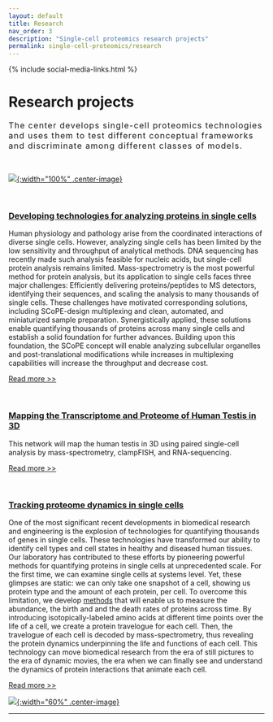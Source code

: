 ```yaml
---
layout: default
title: Research
nav_order: 3
description: "Single-cell proteomics research projects"
permalink: single-cell-proteomics/research
---
```

{% include social-media-links.html %}

# Research projects
<div style="font-size:16px; font-weight: 400; letter-spacing: 1.3px;">
The center develops single-cell proteomics technologies and uses them to test different conceptual frameworks and discriminate among different classes of models.  
</div>

&nbsp;


 [![]({{site.baseurl}}/single-cell-proteomics/micrographs/Macrophage-eating-bacteria.jpeg){:width="100%" .center-image}]({{site.baseurl}}/single-cell-proteomics/micrographs/Macrophage-eating-bacteria.jpeg)

&nbsp;

### [Developing technologies for analyzing proteins in single cells](https://slavovlab.net/research.htm#SCoPE-MS)
Human physiology and pathology arise from the coordinated interactions of diverse single cells. However, analyzing single cells has been limited by the low sensitivity and throughput of analytical methods. DNA sequencing has recently made such analysis feasible for nucleic acids, but single-cell protein analysis remains limited. Mass-spectrometry is the most powerful method for protein analysis, but its application to single cells faces three major challenges: Efficiently delivering proteins/peptides to MS detectors, identifying their sequences, and scaling the analysis to many thousands of single cells. These challenges have motivated corresponding solutions, including SCoPE-design multiplexing and clean, automated, and miniaturized sample preparation. Synergistically applied, these solutions enable quantifying thousands of proteins across many single cells and establish a solid foundation for further advances. Building upon this foundation, the SCoPE concept will enable analyzing subcellular organelles and post-translational modifications while increases in multiplexing capabilities will increase the throughput and decrease cost.

[Read more >>](https://doi.org/10.1016/j.cbpa.2020.04.018)

&nbsp;


### [Mapping the Transcriptome and Proteome of Human Testis in 3D](https://chanzuckerberg.com/science/programs-resources/humancellatlas/seednetworks/mapping-the-transcriptome-and-proteome-of-human-testis-in-3d/)
This network will map the human testis in 3D using paired single-cell analysis by mass-spectrometry, clampFISH, and RNA-sequencing.

[Read more >>](https://chanzuckerberg.com/science/programs-resources/humancellatlas/seednetworks/mapping-the-transcriptome-and-proteome-of-human-testis-in-3d/)



&nbsp;


### [Tracking proteome dynamics in single cells](https://slavovlab.net/research.htm#SCoPE-Dyn)
One of the most significant recent developments in biomedical research and engineering is the explosion of technologies for quantifying thousands of genes in single cells. These technologies have transformed our ability to identify cell types and cell states in healthy and diseased human tissues. Our laboratory has contributed to these efforts by pioneering powerful methods for quantifying proteins in single cells at unprecedented scale. For the first time, we can examine single cells at systems level. Yet, these glimpses are static: we can only take one snapshot of a cell, showing us protein type and the amount of each protein, per cell. To overcome this limitation, we develop [methods](http://slavovlab.net/research.htm#SCoPE-Dyn) that will enable us to measure the abundance, the birth and and the death rates of proteins across time. By introducing isotopically-labeled amino acids at different time points over the life of a cell, we create a protein travelogue for each cell. Then, the travelogue of each cell is decoded by mass-spectrometry, thus revealing the protein dynamics underpinning the life and functions of each cell. This technology can move biomedical research from the era of still pictures to the era of dynamic movies, the era when we can finally see and understand the dynamics of protein interactions that animate each cell.

[Read more >>](https://alleninstitute.org/what-we-do/frontiers-group/distinguished-investigators/projects/tracking-proteome-dynamics-single-cells)

[![](http://slavovlab.net/index_files/Funders/pa_frontiers_group_circlelogo_rgb.png){:width="60%" .center-image}](https://news.northeastern.edu/2020/10/08/protein-does-a-lot-more-than-build-muscle-why-dont-we-understand-it-better/)





------------

